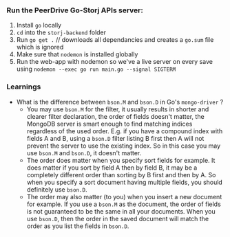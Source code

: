### Run the PeerDrive Go-Storj APIs server:

1. Install `go` locally
2. `cd` into the `storj-backend` folder
3. Run `go get .` // downloads all dependancies and creates a `go.sum` file which is ignored
4. Make sure that `nodemon` is installed globally
5. Run the web-app with nodemon so we've a live server on every save using `nodemon --exec go run main.go --signal SIGTERM`

### Learnings

-   What is the difference between `bson.M` and `bson.D` in Go's `mongo-driver` ?
    -   You may use `bson.M` for the filter, it usually results in shorter and clearer filter declaration, the order of fields doesn't matter, the MongoDB server is smart enough to find matching indices regardless of the used order. E.g. if you have a compound index with fields A and B, using a `bson.D` filter listing B first then A will not prevent the server to use the existing index. So in this case you may use `bson.M` and `bson.D`, it doesn't matter.
    -   The order does matter when you specify sort fields for example. It does matter if you sort by field A then by field B, it may be a completely different order than sorting by B first and then by A. So when you specify a sort document having multiple fields, you should definitely use `bson.D`.
    -   The order may also matter (to you) when you insert a new document for example. If you use a `bson.M` as the document, the order of fields is not guaranteed to be the same in all your documents. When you use `bson.D`, then the order in the saved document will match the order as you list the fields in `bson.D`.

